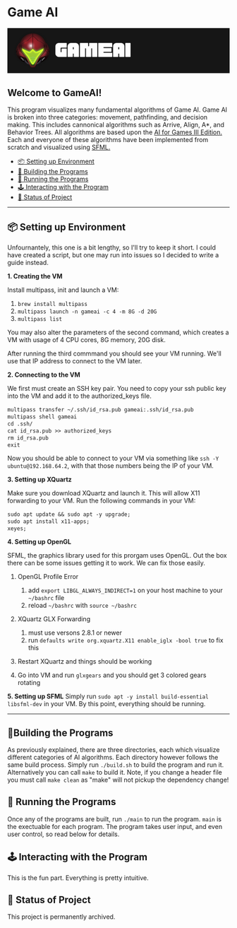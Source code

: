 # Game AI

<img src="https://github.com/jdeda/GameAI/blob/master/assets/banner_gameAI_01.png" alt="drawing" width="800"/>


## Welcome to GameAI!
This program visualizes many fundamental algorithms of Game AI. Game AI is broken into three categories: movement, pathfinding, and decision making. This includes cannonical algorithms such as Arrive, Align, A*, and Behavior Trees. All algorithms are based upon the [AI for Games III Edition.](https://www.amazon.com/AI-Games-Third-Ian-Millington/dp/1138483974/ref=pd_lpo_1?pd_rd_i=1138483974&psc=1) Each and everyone of these algorithms have been implemented from scratch and visualized using [SFML.](https://www.sfml-dev.org/)
  - [:package: Setting up Environment](#user-content-package-setting-up-environment)
  - [:hammer: Building the Programs](#user-content-hammer-building-the-programs)
  - [:robot: Running the Programs](#user-content-robot-running-the-programs)
  - [:joystick: Interacting with the Program](#user-content-joystick-interacting-with-the-program)
  - [:wrench: Status of Project](#user-content-wrench-status-of-project)


<hr>

## :package: Setting up Environment
Unfournantely, this one is a bit lengthy, so I'll try to keep it short. I could have created a script, but one may run into issues so I decided to write a guide instead.

**1. Creating the VM**

Install multipass, init and launch a VM:
1. `brew install multipass`
2. `multipass launch -n gameai -c 4 -m 8G -d 20G`
3. `multipass list`

You may also alter the parameters of the second command, which creates a VM
with usage of 4 CPU cores, 8G memory, 20G disk.

After running the third commmand you should see your VM running. We'll use that IP address to connect to the VM later.

**2. Connecting to the VM**

We first must create an SSH key pair. You need to copy your ssh public key into the VM and add it to the authorized_keys file.
```
multipass transfer ~/.ssh/id_rsa.pub gameai:.ssh/id_rsa.pub
multipass shell gameai
cd .ssh/
cat id_rsa.pub >> authorized_keys
rm id_rsa.pub
exit
```
Now you should be able to connect to your VM via something like `ssh -Y ubuntu@192.168.64.2`, with that those numbers being the IP of your VM. 

**3. Setting up XQuartz**

Make sure you download XQuartz and launch it. This will allow X11 forwarding to your VM. Run the following commands in your VM:
```
sudo apt update && sudo apt -y upgrade;
sudo apt install x11-apps;
xeyes;
```

**4. Setting up OpenGL**

SFML, the graphics library used for this prorgam uses OpenGL. Out the box there can be some issues getting it to work. We can fix those easily.
1. OpenGL Profile Error
    1. add `export LIBGL_ALWAYS_INDIRECT=1` on your host machine to your `~/bashrc` file
    2. reload `~/bashrc` with `source ~/bashrc`

2. XQuartz GLX Forwarding
    1. must use versons 2.8.1 or newer
    2. run `defaults write org.xquartz.X11 enable_iglx -bool true` to fix this

3. Restart XQuartz and things should be working
4. Go into VM and run `glxgears` and you should get 3 colored gears rotating

**5. Setting up SFML**
Simply run `sudo apt -y install build-essential libsfml-dev` in your VM. By this point, everything should be running.

<hr>

## 🔨Building the Programs
As previously explained, there are three directories, each which visualize different categories of AI algorithms. Each directory however follows the same build process. Simply run `./build.sh` to build the program and run it. Alternatively you can call `make` to build it. Note, if you change a header file you must call `make clean` as "make" will not pickup the dependency change!

## 🤖 Running the Programs
Once any of the programs are  built, run `./main` to run the program. `main` is the exectuable for each program. The program takes user input, and even user control, so read below for details.

## 🕹 Interacting with the Program
This is the fun part. Everything is pretty intuitive.

## 🔧 Status of Project
This project is permanently archived.

